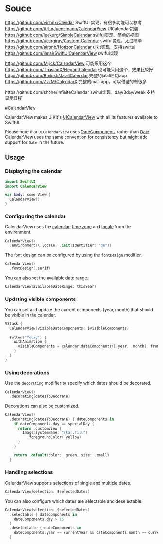 
# Souce
https://github.com/vinhnx/Clendar   SwiftUI 实现，有很多功能可以参考
 https://github.com/AllanJuenemann/CalendarView UICalendar包装
 https://github.com/leekurg/SimpleCalendar swifui实现，简单的视图
 https://github.com/ucargiray/Custom-Calendar swifui实现，太过简单
 https://github.com/airbnb/HorizonCalendar uikit实现，支持swiftui
 https://github.com/iletai/SwiftUICalendarView swifui实现
 
  https://github.com/Mijick/CalendarView  可能采用这个
 https://github.com/ThasianX/ElegantCalendar 也可能采用这个，效果比较好
 https://github.com/Rminsh/JalaliCalendar 完整的jalali日历app
 https://github.com/ZzzM/CalendarX  完整的mac app，可以借鉴的有很多
 
 https://github.com/shohe/InfiniteCalendar swifui实现，day/3day/week 支持显示日程
 
#CalendarView

 CalendarView makes UIKit's [UICalendarView](https://developer.apple.com/documentation/uikit/uicalendarview) with all its features available to SwiftUI.

 Please note that `UICalendarView` uses [DateComponents](https://developer.apple.com/documentation/foundation/datecomponents) rather than [Date](https://developer.apple.com/documentation/foundation/date). CalendarView uses the same convention for consistency but might add support for `Date` in the future.

 ## Usage

 ### Displaying the calendar

 ```swift
 import SwiftUI
 import CalendarView

 var body: some View {
   CalendarView()
 }
 ```

 ### Configuring the calendar

 CalendarView uses the [calendar](https://developer.apple.com/documentation/swiftui/environmentvalues/calendar), [time zone](https://developer.apple.com/documentation/swiftui/environmentvalues/timezone) and [locale](https://developer.apple.com/documentation/swiftui/environmentvalues/locale) from the environment.

 ```swift
 CalendarView()
   .environment(\.locale, .init(identifier: "de"))
 ```

 The [font design](https://developer.apple.com/documentation/uikit/uifontdescriptor/systemdesign) can be configured by using the `fontDesign` modifier.

 ```swift
 CalendarView()
   .fontDesign(.serif)
 ```

 You can also set the available date range.

 ```swift
 CalendarView(availableDateRange: thisYear)
 ```

 ### Updating visible components

 You can set and update the current components (year, month) that should be visible in the calendar.

 ```swift
 VStack {
   CalendarView(visibleDateComponents: $visibleComponents)
   
   Button("Today") {
     withAnimation {
       visibleComponents = calendar.dateComponents([.year, .month], from: .now)
     }
   }
 }
 ```

 ### Using decorations

 Use the `decorating` modifier to specify which dates should be decorated.

 ```swift
 CalendarView()
   .decorating(datesToDecorate)
 ```

 Decorations can also be customized.

 ```swift
 CalendarView()
   .decorating(datesToDecorate) { dateComponents in
     if dateComponents.day == specialDay {
       return .customView {
         Image(systemName: "star.fill")
           .foregroundColor(.yellow)
       }
     }

     return .default(color: .green, size: .small)
   }
 ```

 ### Handling selections

 CalendarView supports selections of single and multiple dates.

 ```swift
 CalendarView(selection: $selectedDates)
 ```

 You can also configure which dates are selectable and deselectable.

 ```swift
 CalendarView(selection: $selectedDates)
   .selectable { dateComponents in
     dateComponents.day > 15
   }
   .deselectable { dateComponents in
     dateComponents.year == currentYear && dateComponents.month == currentMonth
   }
 ```
